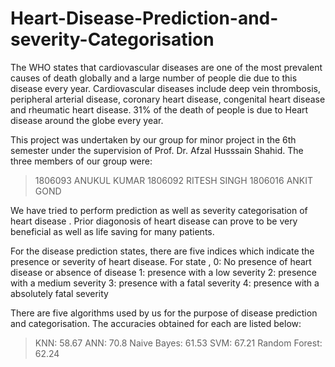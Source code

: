 # Heart-Disease-Prediction-and-severity-Categorisation

The WHO states that cardiovascular diseases are one of the most prevalent causes of
death globally and a large number of people die due to this disease every year.
Cardiovascular diseases include deep vein thrombosis, peripheral arterial disease,
coronary heart disease, congenital heart disease and rheumatic heart disease. 31% of the
death of people is due to Heart disease around the globe every year.


This project was undertaken by our group for minor project in the 6th semester under the supervision of 
  Prof. Dr. Afzal Husssain Shahid.
The three members of our group were:
 > 1806093 ANUKUL KUMAR
 > 1806092 RITESH SINGH
 > 1806016 ANKIT GOND

We have tried to perform prediction as well as severity categorisation of heart disease .
Prior diagonosis of heart disease can prove to be very beneficial as well as life saving 
for many patients.

For the disease prediction states, there are five indices which indicate the presence or severity of heart disease.
For state ,
  0: No presence of heart disease or absence of disease
  1: presence with a low severity
  2: presence with a medium severity
  3: presence with a fatal severity
  4: presence with a absolutely fatal severity
  
There are five algorithms used by us for the purpose of disease prediction and categorisation.
The accuracies obtained for each are listed below:

> KNN: 58.67
> ANN: 70.8
> Naive Bayes: 61.53
> SVM: 67.21
> Random Forest: 62.24
